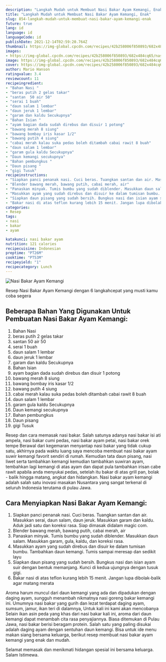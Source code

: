 ```yaml
---
description: "Langkah Mudah untuk Membuat Nasi Bakar Ayam Kemangi, Enak"
title: "Langkah Mudah untuk Membuat Nasi Bakar Ayam Kemangi, Enak"
slug: 854-langkah-mudah-untuk-membuat-nasi-bakar-ayam-kemangi-enak
future: true
lang: id
language: id
languageCode: id
publishDate: 2021-12-14T02:59:20.764Z 
thumbnail: https://img-global.cpcdn.com/recipes/42b258006f850893/682x484cq65/nasi-bakar-ayam-kemangi-foto-resep-utama.png
images:
- https://img-global.cpcdn.com/recipes/42b258006f850893/682x484cq65/nasi-bakar-ayam-kemangi-foto-resep-utama.png
image: https://img-global.cpcdn.com/recipes/42b258006f850893/682x484cq65/nasi-bakar-ayam-kemangi-foto-resep-utama.png
cover: https://img-global.cpcdn.com/recipes/42b258006f850893/682x484cq65/nasi-bakar-ayam-kemangi-foto-resep-utama.png
author: Mario Hanson
ratingvalue: 3.4
reviewcount: 11
recipeingredient:
- "Bahan Nasi "
- "beras putih 2 gelas takar"
- "santan  50 air 50"
- "serai 1 buah"
- "daun salam 1 lembar"
- "daun jeruk 1 lembar"
- "garam dan kaldu Secukupnya"
- "Bahan Isian "
- "ayam bagian dada sudah direbus dan disuir 1 potong"
- "bawang merah 8 siung"
- "bawang bombay iris kasar 1/2"
- "bawang putih 4 siung"
- "cabai merah kalau suka pedas boleh ditambah cabai rawit 8 buah"
- "daun salam 1 lembar"
- "garam gula kaldu Secukupnya"
- "Daun kemangi secukupnya"
- "Bahan pembungkus "
- "Daun pisang "
- "gigi Tusuk"
recipeinstructions:
- "Siapkan panci penanak nasi. Cuci beras. Tuangkan santan dan air. Masukkan serai, daun salam, daun jeruk. Masukkan garam dan kaldu. Aduk jadi satu dan koreksi rasa. Siap dimasak didalam magic com."
- "Blender bawang merah, bawang putih, cabai merah, air"
- "Panaskan minyak. Tumis bumbu yang sudah diblender. Masukkan daun salam. Masukkan garam, gula, kaldu, dan koreksi rasa."
- "Masukkan ayam yang sudah direbus dan disuir ke dalam tumisan bumbu. Tambahkan daun kemangi. Tumis sampai meresap dan sedikit layu"
- "Siapkan daun pisang yang sudah bersih. Bungkus nasi dan isian ayam suir dengan bentuk memanjang. Kunci di kedua ujungnya dengan tusuk gigi."
- "Bakar nasi di atas teflon kurang lebih 15 menit. Jangan lupa dibolak-balik agar matang merata"
categories:
- Resep
tags:
- nasi
- bakar
- ayam

katakunci: nasi bakar ayam 
nutrition: 121 calories
recipecuisine: Indonesian
preptime: "PT26M"
cooktime: "PT53M"
recipeyield: "1"
recipecategory: Lunch
---
```



![Nasi Bakar Ayam Kemangi](https://img-global.cpcdn.com/recipes/42b258006f850893/682x484cq65/nasi-bakar-ayam-kemangi-foto-resep-utama.png)

Resep Nasi Bakar Ayam Kemangi    dengan 6 langkahcepat yang musti kamu coba segera

<!--inarticleads1-->

## Beberapa Bahan Yang Digunakan Untuk Pembuatan Nasi Bakar Ayam Kemangi:

1. Bahan Nasi 
1. beras putih 2 gelas takar
1. santan  50 air 50
1. serai 1 buah
1. daun salam 1 lembar
1. daun jeruk 1 lembar
1. garam dan kaldu Secukupnya
1. Bahan Isian 
1. ayam bagian dada sudah direbus dan disuir 1 potong
1. bawang merah 8 siung
1. bawang bombay iris kasar 1/2
1. bawang putih 4 siung
1. cabai merah kalau suka pedas boleh ditambah cabai rawit 8 buah
1. daun salam 1 lembar
1. garam gula kaldu Secukupnya
1. Daun kemangi secukupnya
1. Bahan pembungkus 
1. Daun pisang 
1. gigi Tusuk

Resep dan cara memasak nasi bakar. Salah satunya adanya nasi bakar isi ati ampela, nasi bakar cumi pedas, nasi bakar ayam petai, nasi bakar orek tempe Berawal dari kegemaran menyantap nasi bakar yang tidak cukup satu, akhirnya pada waktu luang saya mencoba membuat nasi bakar ayam suwir kemangi favorit sendiri di rumah. Kemudian tata daun pisang, nasi liwet serta tambahkan kemangi kemudian tambahkan suwiran ayam, tembahkan lagi kemangi di atas ayam dan dapat pula tambahkan irisan cabe rawit apabila anda menyukai pedas, setelah itu bakar di atas grill pan, bolak - balik hingga matang, angkat dan hidangkan. Nasi bakar ayam kemangi adalah salah satu inovasi masakan Nusantara yang sangat terkenal di seluruh Indonesia terutama di pulau Jawa. 

<!--inarticleads2-->

## Cara Menyiapkan Nasi Bakar Ayam Kemangi:

1. Siapkan panci penanak nasi. Cuci beras. Tuangkan santan dan air. Masukkan serai, daun salam, daun jeruk. Masukkan garam dan kaldu. Aduk jadi satu dan koreksi rasa. Siap dimasak didalam magic com.
1. Blender bawang merah, bawang putih, cabai merah, air
1. Panaskan minyak. Tumis bumbu yang sudah diblender. Masukkan daun salam. Masukkan garam, gula, kaldu, dan koreksi rasa.
1. Masukkan ayam yang sudah direbus dan disuir ke dalam tumisan bumbu. Tambahkan daun kemangi. Tumis sampai meresap dan sedikit layu
1. Siapkan daun pisang yang sudah bersih. Bungkus nasi dan isian ayam suir dengan bentuk memanjang. Kunci di kedua ujungnya dengan tusuk gigi.
1. Bakar nasi di atas teflon kurang lebih 15 menit. Jangan lupa dibolak-balik agar matang merata


Aroma harum muncul dari daun kemangi yang ada dan dipadukan dengan daging ayam, sungguh menambah nikmatnya nasi goreng bakar kemangi ini. Umumnya nasi bakar yang gurih dan lezat terdapat daging ayam, sumsum, jamur, ikan teri di dalamnya, Untuk kali ini kami akan mencobanya Selain ikan asin peda yang khas dari nasi bakar kali ini, aroma dari daun kemangi dapat menambah cita rasa penyajiannya. Biasa ditemukan di Pulau Jawa, nasi bakar berisi beragam protein. Salah satu yang paling disukai adalah daging ayam dengan sentuhan daun kemangi. Bisa untuk ide menu makan siang bersama keluarga, berikut resep membuat nasi bakar ayam kemangi yang enak dan mudah. 

Selamat memasak dan menikmati hidangan spesial ini bersama keluarga. Salam Istimewa.
